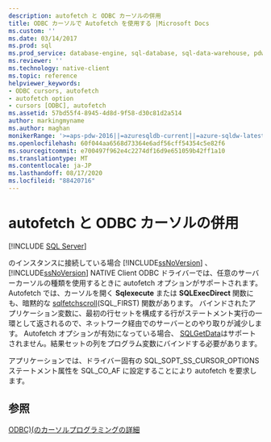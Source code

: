 ```yaml
---
description: autofetch と ODBC カーソルの併用
title: ODBC カーソルで Autofetch を使用する |Microsoft Docs
ms.custom: ''
ms.date: 03/14/2017
ms.prod: sql
ms.prod_service: database-engine, sql-database, sql-data-warehouse, pdw
ms.reviewer: ''
ms.technology: native-client
ms.topic: reference
helpviewer_keywords:
- ODBC cursors, autofetch
- autofetch option
- cursors [ODBC], autofetch
ms.assetid: 57bd55f4-8945-4d8d-9f58-d30c81d2a514
author: markingmyname
ms.author: maghan
monikerRange: '>=aps-pdw-2016||=azuresqldb-current||=azure-sqldw-latest||>=sql-server-2016||=sqlallproducts-allversions||>=sql-server-linux-2017||=azuresqldb-mi-current'
ms.openlocfilehash: 60f044aa6568d73364e6adf56cff54354c5e82f6
ms.sourcegitcommit: e700497f962e4c2274df16d9e651059b42ff1a10
ms.translationtype: MT
ms.contentlocale: ja-JP
ms.lasthandoff: 08/17/2020
ms.locfileid: "88420716"
---
```

# <a name="using-autofetch-with-odbc-cursors"></a>autofetch と ODBC カーソルの併用
[!INCLUDE [SQL Server](../../../includes/applies-to-version/sql-asdb-asdbmi-asa-pdw.md)]

  のインスタンスに接続している場合 [!INCLUDE[ssNoVersion](../../../includes/ssnoversion-md.md)] 、 [!INCLUDE[ssNoVersion](../../../includes/ssnoversion-md.md)] NATIVE Client ODBC ドライバーでは、任意のサーバーカーソルの種類を使用するときに autofetch オプションがサポートされます。 Autofetch では、カーソルを開く **Sqlexecute** または **SQLExecDirect** 関数にも、暗黙的な [sqlfetchscroll](../../../relational-databases/native-client-odbc-api/sqlfetchscroll.md)(SQL_FIRST) 関数があります。 バインドされたアプリケーション変数に、最初の行セットを構成する行がステートメント実行の一環として返されるので、ネットワーク経由でのサーバーとのやり取りが減少します。 Autofetch オプションが有効になっている場合、 [SQLGetData](../../../relational-databases/native-client-odbc-api/sqlgetdata.md)はサポートされません。結果セットの列をプログラム変数にバインドする必要があります。  
  
 アプリケーションでは、ドライバー固有の SQL_SOPT_SS_CURSOR_OPTIONS ステートメント属性を SQL_CO_AF に設定することにより autofetch を要求します。  
  
## <a name="see-also"></a>参照  
 [ODBC&#41;&#40;のカーソルプログラミングの詳細 ](../../../relational-databases/native-client-odbc-cursors/programming/cursor-programming-details-odbc.md)  
  
  
